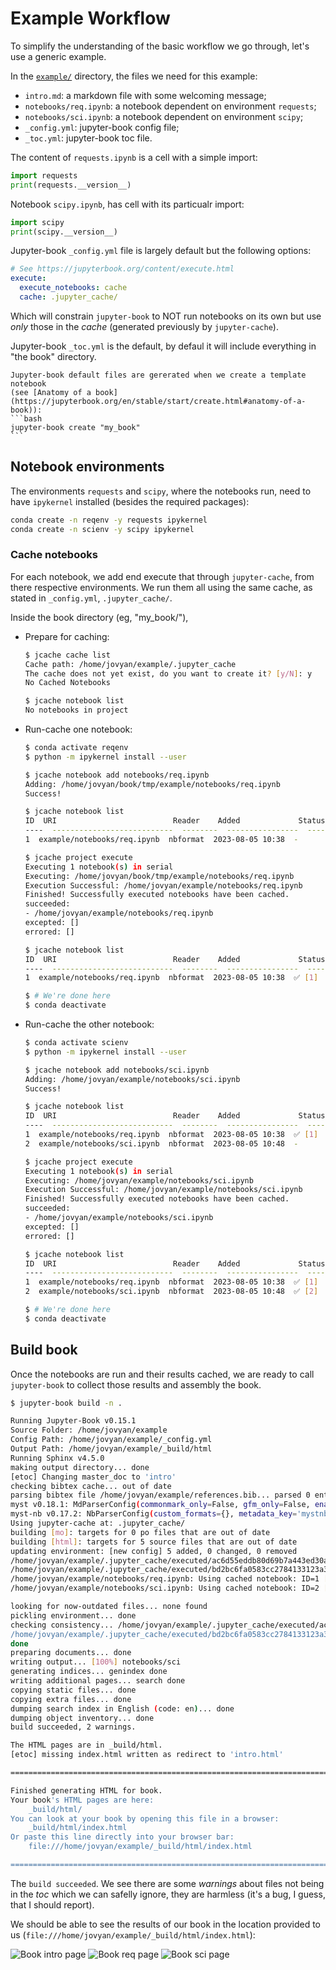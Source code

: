 # Example Workflow

To simplify the understanding of the basic workflow we go through, let's use
a generic example.

In the [`example/`](example/) directory, the files we need for this example:

- `intro.md`: a markdown file with some welcoming message;
- `notebooks/req.ipynb`: a notebook dependent on environment `requests`;
- `notebooks/sci.ipynb`: a notebook dependent on environment `scipy`;
- `_config.yml`: jupyter-book config file;
- `_toc.yml`: jupyter-book toc file.

The content of `requests.ipynb` is a cell with a simple import:
```python
import requests
print(requests.__version__)
```

Notebook `scipy.ipynb`, has cell with its particualr import:
```python
import scipy
print(scipy.__version__)
```

Jupyter-book `_config.yml` file is largely default but the following options:

```yaml
# See https://jupyterbook.org/content/execute.html
execute:
  execute_notebooks: cache
  cache: .jupyter_cache/
```

Which will constrain `jupyter-book` to NOT run notebooks on its own 
but use *only* those in the *cache* (generated previously by `jupyter-cache`).

Jupyter-book `_toc.yml` is the default, by defaul it will include everything
in "the book" directory.

    Jupyter-book default files are gererated when we create a template notebook 
    (see [Anatomy of a book](https://jupyterbook.org/en/stable/start/create.html#anatomy-of-a-book)):
    ```bash
    jupyter-book create "my_book"
    ```

## Notebook environments

The environments `requests` and `scipy`, where the notebooks run, need to have
`ipykernel` installed (besides the required packages):
```bash
conda create -n reqenv -y requests ipykernel
conda create -n scienv -y scipy ipykernel
```

### Cache notebooks

For each notebook, we add end execute that through `jupyter-cache`, from
there respective environments.
We run them all using the same cache, as stated in `_config.yml`,
`.jupyter_cache/`.

Inside the book directory (eg, "my_book/"),

- Prepare for caching:
    ```bash
    $ jcache cache list
    Cache path: /home/jovyan/example/.jupyter_cache
    The cache does not yet exist, do you want to create it? [y/N]: y
    No Cached Notebooks

    $ jcache notebook list
    No notebooks in project
    ```

- Run-cache one notebook:
    ```bash
    $ conda activate reqenv
    $ python -m ipykernel install --user

    $ jcache notebook add notebooks/req.ipynb
    Adding: /home/jovyan/book/tmp/example/notebooks/req.ipynb
    Success!

    $ jcache notebook list
    ID  URI                          Reader    Added             Status
    ----  ---------------------------  --------  ----------------  --------
    1  example/notebooks/req.ipynb  nbformat  2023-08-05 10:38  -

    $ jcache project execute
    Executing 1 notebook(s) in serial
    Executing: /home/jovyan/book/tmp/example/notebooks/req.ipynb
    Execution Successful: /home/jovyan/example/notebooks/req.ipynb
    Finished! Successfully executed notebooks have been cached.
    succeeded:
    - /home/jovyan/example/notebooks/req.ipynb
    excepted: []
    errored: []

    $ jcache notebook list
    ID  URI                          Reader    Added             Status
    ----  ---------------------------  --------  ----------------  --------
    1  example/notebooks/req.ipynb  nbformat  2023-08-05 10:38  ✅ [1]

    $ # We're done here
    $ conda deactivate
    ```

- Run-cache the other notebook:
    ```bash
    $ conda activate scienv
    $ python -m ipykernel install --user

    $ jcache notebook add notebooks/sci.ipynb 
    Adding: /home/jovyan/example/notebooks/sci.ipynb
    Success!

    $ jcache notebook list
    ID  URI                          Reader    Added             Status
    ----  ---------------------------  --------  ----------------  --------
    1  example/notebooks/req.ipynb  nbformat  2023-08-05 10:38  ✅ [1]
    2  example/notebooks/sci.ipynb  nbformat  2023-08-05 10:48  -

    $ jcache project execute
    Executing 1 notebook(s) in serial
    Executing: /home/jovyan/example/notebooks/sci.ipynb
    Execution Successful: /home/jovyan/example/notebooks/sci.ipynb
    Finished! Successfully executed notebooks have been cached.
    succeeded:
    - /home/jovyan/example/notebooks/sci.ipynb
    excepted: []
    errored: []

    $ jcache notebook list
    ID  URI                          Reader    Added             Status
    ----  ---------------------------  --------  ----------------  --------
    1  example/notebooks/req.ipynb  nbformat  2023-08-05 10:38  ✅ [1]
    2  example/notebooks/sci.ipynb  nbformat  2023-08-05 10:48  ✅ [2]

    $ # We're done here
    $ conda deactivate
    ```

## Build book

Once the notebooks are run and their results cached, we are ready to 
call `jupyter-book` to collect those results and assembly the book.

```bash
$ jupyter-book build -n .

Running Jupyter-Book v0.15.1
Source Folder: /home/jovyan/example
Config Path: /home/jovyan/example/_config.yml
Output Path: /home/jovyan/example/_build/html
Running Sphinx v4.5.0
making output directory... done
[etoc] Changing master_doc to 'intro'
checking bibtex cache... out of date
parsing bibtex file /home/jovyan/example/references.bib... parsed 0 entries
myst v0.18.1: MdParserConfig(commonmark_only=False, gfm_only=False, enable_extensions=['colon_fence', 'dollarmath', 'linkify', 'substitution', 'tasklist'], disable_syntax=[], all_links_external=False, url_schemes=['mailto', 'http', 'https'], ref_domains=None, highlight_code_blocks=True, number_code_blocks=[], title_to_header=False, heading_anchors=None, heading_slug_func=None, footnote_transition=True, words_per_minute=200, sub_delimiters=('{', '}'), linkify_fuzzy_links=True, dmath_allow_labels=True, dmath_allow_space=True, dmath_allow_digits=True, dmath_double_inline=False, update_mathjax=True, mathjax_classes='tex2jax_process|mathjax_process|math|output_area')
myst-nb v0.17.2: NbParserConfig(custom_formats={}, metadata_key='mystnb', cell_metadata_key='mystnb', kernel_rgx_aliases={}, execution_mode='cache', execution_cache_path='.jupyter_cache/', execution_excludepatterns=[], execution_timeout=30, execution_in_temp=False, execution_allow_errors=False, execution_raise_on_error=False, execution_show_tb=False, merge_streams=False, render_plugin='default', remove_code_source=False, remove_code_outputs=False, code_prompt_show='Show code cell {type}', code_prompt_hide='Hide code cell {type}', number_source_lines=False, output_stderr='show', render_text_lexer='myst-ansi', render_error_lexer='ipythontb', render_image_options={}, render_figure_options={}, render_markdown_format='commonmark', output_folder='build', append_css=True, metadata_to_fm=False)
Using jupyter-cache at: .jupyter_cache/
building [mo]: targets for 0 po files that are out of date
building [html]: targets for 5 source files that are out of date
updating environment: [new config] 5 added, 0 changed, 0 removed
/home/jovyan/example/.jupyter_cache/executed/ac6d55eddb80d69b7a443ed30aa05ddc/base.ipynb: Using cached notebook: ID=1 [mystnb]
/home/jovyan/example/.jupyter_cache/executed/bd2bc6fa0583cc2784133123a328e603/base.ipynb: Using cached notebook: ID=2 [mystnb]
/home/jovyan/example/notebooks/req.ipynb: Using cached notebook: ID=1 [mystnb]                                        
/home/jovyan/example/notebooks/sci.ipynb: Using cached notebook: ID=2 [mystnb]                                        

looking for now-outdated files... none found
pickling environment... done
checking consistency... /home/jovyan/example/.jupyter_cache/executed/ac6d55eddb80d69b7a443ed30aa05ddc/base.ipynb: WARNING: document isn't included in any toctree
/home/jovyan/example/.jupyter_cache/executed/bd2bc6fa0583cc2784133123a328e603/base.ipynb: WARNING: document isn't included in any toctree
done
preparing documents... done
writing output... [100%] notebooks/sci                                                                                                                                     
generating indices... genindex done
writing additional pages... search done
copying static files... done
copying extra files... done
dumping search index in English (code: en)... done
dumping object inventory... done
build succeeded, 2 warnings.

The HTML pages are in _build/html.
[etoc] missing index.html written as redirect to 'intro.html'

===============================================================================

Finished generating HTML for book.
Your book's HTML pages are here:
    _build/html/
You can look at your book by opening this file in a browser:
    _build/html/index.html
Or paste this line directly into your browser bar:
    file:///home/jovyan/example/_build/html/index.html            

===============================================================================

```
The `build succeeded`.
We see there are some *warnings* about files not being in the _toc_ which 
we can safelly ignore, they are harmless (it's a bug, I guess, that I should report). 

We should be able to see the results of our book in the location provided
to us (`file:///home/jovyan/example/_build/html/index.html`):

![Book intro page](assets/build_intro.png)
![Book req page](assets/build_req.png)
![Book sci page](assets/build_sci.png)
